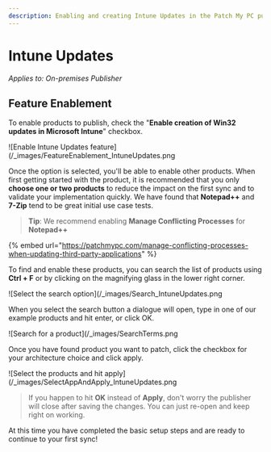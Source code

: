 ```yaml
---
description: Enabling and creating Intune Updates in the Patch My PC publishing service.
---
```


# Intune Updates

_Applies to: On-premises Publisher_

## Feature Enablement&#x20;

To enable products to publish, check the "<strong>Enable creation of Win32 updates in Microsoft Intune</strong>" checkbox.

![Enable Intune Updates feature](/_images/FeatureEnablement_IntuneUpdates.png

Once the option is selected, you'll be able to enable other products. When first getting started with the product, it is recommended that you only <strong>choose one or two products</strong> to reduce the impact on the first sync and to validate your implementation quickly. We have found that <strong>Notepad++</strong> and <strong>7-Zip</strong> tend to be great initial use case tests.

<blockquote class="wp-block-quote">
<p><strong>Tip</strong>: We recommend enabling <strong>Manage Conflicting Processes</strong> for <strong>Notepad++</strong></p>
</blockquote>

{% embed url="https://patchmypc.com/manage-conflicting-processes-when-updating-third-party-applications" %}

To find and enable these products, you can search the list of products using <strong>Ctrl + F</strong> or by clicking on the magnifying glass in the lower right corner.&#x20;

![Select the search option](/_images/Search_IntuneUpdates.png

When you select the search button a dialogue will open, type in one of our example products and hit enter, or click OK.

![Search for a product](/_images/SearchTerms.png

Once you have found product you want to patch, click the checkbox for your architecture choice and click apply.

![Select the products and hit apply](/_images/SelectAppAndApply_IntuneUpdates.png

<blockquote class="wp-block-quote">
<p>If you happen to hit <strong>OK</strong>  instead of <strong>Apply</strong>, don't worry the publisher will close after saving the changes. You can just re-open and keep right on working.</p>
</blockquote>

At this time you have completed the basic setup steps and are ready to continue to your first sync!